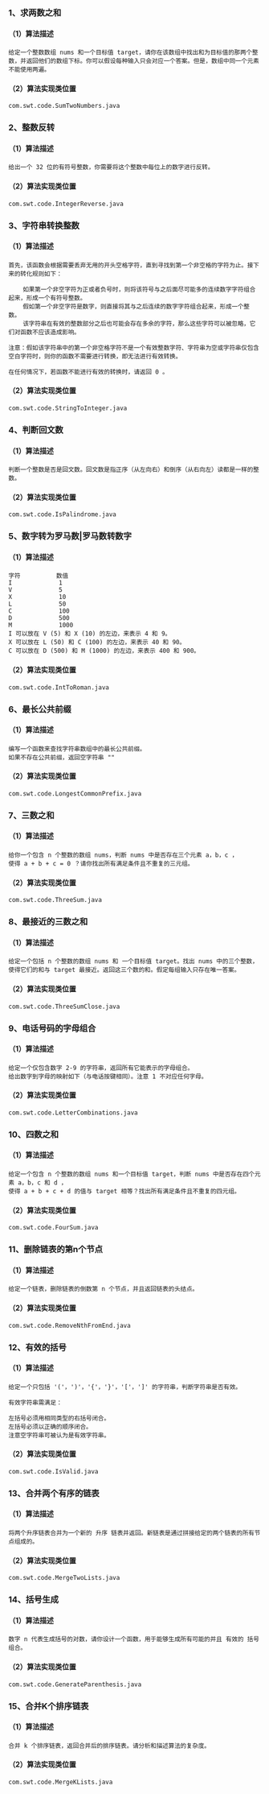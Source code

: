 ### 1、求两数之和

#### 	（1）算法描述

```
给定一个整数数组 nums 和一个目标值 target，请你在该数组中找出和为目标值的那两个整数，并返回他们的数组下标。你可以假设每种输入只会对应一个答案。但是，数组中同一个元素不能使用两遍。
```

#### 	（2）算法实现类位置

```
com.swt.code.SumTwoNumbers.java
```

### 2、整数反转

#### （1）算法描述

```
给出一个 32 位的有符号整数，你需要将这个整数中每位上的数字进行反转。
```

#### （2）算法实现类位置

```
com.swt.code.IntegerReverse.java
```

### 3、字符串转换整数

#### （1）算法描述

```
首先，该函数会根据需要丢弃无用的开头空格字符，直到寻找到第一个非空格的字符为止。接下来的转化规则如下：

    如果第一个非空字符为正或者负号时，则将该符号与之后面尽可能多的连续数字字符组合起来，形成一个有符号整数。
    假如第一个非空字符是数字，则直接将其与之后连续的数字字符组合起来，形成一个整数。
    该字符串在有效的整数部分之后也可能会存在多余的字符，那么这些字符可以被忽略，它们对函数不应该造成影响。

注意：假如该字符串中的第一个非空格字符不是一个有效整数字符、字符串为空或字符串仅包含空白字符时，则你的函数不需要进行转换，即无法进行有效转换。

在任何情况下，若函数不能进行有效的转换时，请返回 0 。
```

#### （2）算法实现类位置

```
com.swt.code.StringToInteger.java
```

### 4、判断回文数

#### （1）算法描述

```
判断一个整数是否是回文数。回文数是指正序（从左向右）和倒序（从右向左）读都是一样的整数。
```

#### （2）算法实现类位置

```
com.swt.code.IsPalindrome.java
```

### 5、数字转为罗马数|罗马数转数字

#### （1）算法描述

```
字符          数值
I             1
V             5
X             10
L             50
C             100
D             500
M             1000
I 可以放在 V (5) 和 X (10) 的左边，来表示 4 和 9。
X 可以放在 L (50) 和 C (100) 的左边，来表示 40 和 90。 
C 可以放在 D (500) 和 M (1000) 的左边，来表示 400 和 900。
```

#### （2）算法实现类位置

```
com.swt.code.IntToRoman.java
```

### 6、最长公共前缀

#### （1）算法描述

```
编写一个函数来查找字符串数组中的最长公共前缀。
如果不存在公共前缀，返回空字符串 ""
```

#### （2）算法实现类位置

```
com.swt.code.LongestCommonPrefix.java
```

### 7、三数之和

#### （1）算法描述

```
给你一个包含 n 个整数的数组 nums，判断 nums 中是否存在三个元素 a，b，c ，
使得 a + b + c = 0 ？请你找出所有满足条件且不重复的三元组。
```

#### （2）算法实现类位置

```
com.swt.code.ThreeSum.java
```

### 8、最接近的三数之和

#### （1）算法描述

```
给定一个包括 n 个整数的数组 nums 和 一个目标值 target。找出 nums 中的三个整数，
使得它们的和与 target 最接近。返回这三个数的和。假定每组输入只存在唯一答案。
```

#### （2）算法实现类位置

```
com.swt.code.ThreeSumClose.java
```

### 9、电话号码的字母组合

#### （1）算法描述

```
给定一个仅包含数字 2-9 的字符串，返回所有它能表示的字母组合。
给出数字到字母的映射如下（与电话按键相同）。注意 1 不对应任何字母。
```

#### （2）算法实现类位置

```
com.swt.code.LetterCombinations.java
```

### 10、四数之和

#### （1）算法描述

```
给定一个包含 n 个整数的数组 nums 和一个目标值 target，判断 nums 中是否存在四个元素 a，b，c 和 d ，
使得 a + b + c + d 的值与 target 相等？找出所有满足条件且不重复的四元组。
```

#### （2）算法实现类位置

```
com.swt.code.FourSum.java
```

### 11、删除链表的第n个节点

#### （1）算法描述

```
给定一个链表，删除链表的倒数第 n 个节点，并且返回链表的头结点。
```

#### （2）算法实现类位置

```
com.swt.code.RemoveNthFromEnd.java
```

### 12、有效的括号

#### （1）算法描述

```
给定一个只包括 '('，')'，'{'，'}'，'['，']' 的字符串，判断字符串是否有效。

有效字符串需满足：

左括号必须用相同类型的右括号闭合。
左括号必须以正确的顺序闭合。
注意空字符串可被认为是有效字符串。
```

#### （2）算法实现类位置

```
com.swt.code.IsValid.java
```

### 13、合并两个有序的链表

#### （1）算法描述

```
将两个升序链表合并为一个新的 升序 链表并返回。新链表是通过拼接给定的两个链表的所有节点组成的。
```

#### （2）算法实现类位置

```
com.swt.code.MergeTwoLists.java
```

### 14、括号生成

#### （1）算法描述

```
数字 n 代表生成括号的对数，请你设计一个函数，用于能够生成所有可能的并且 有效的 括号组合。
```

#### （2）算法实现类位置

```
com.swt.code.GenerateParenthesis.java
```

### 15、合并K个排序链表

#### （1）算法描述

```
合并 k 个排序链表，返回合并后的排序链表。请分析和描述算法的复杂度。
```

#### （2）算法实现类位置

```
com.swt.code.MergeKLists.java
```
